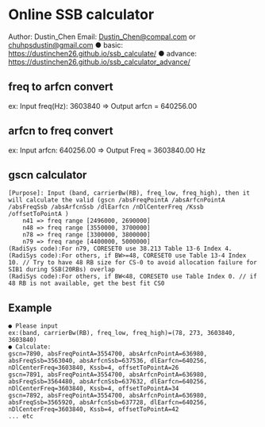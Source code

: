 # Online SSB calculator
Author: Dustin_Chen Email: Dustin_Chen@compal.com or chuhpsdustin@gmail.com
● basic: https://dustinchen26.github.io/ssb_calculate/
● advance: https://dustinchen26.github.io/ssb_calculator_advance/

## freq to arfcn convert
ex:
Input freq(Hz): 3603840 => Output arfcn = 640256.00

## arfcn to freq convert
ex:
Input arfcn: 640256.00 => Output Freq = 3603840.00 Hz

## gscn calculator
```
[Purpose]: Input (band, carrierBw(RB), freq_low, freq_high), then it will calculate the valid (gscn /absFreqPointA /absArfcnPointA /absFreqSsb /absArfcnSsb /dlEarfcn /nDlCenterFreq /Kssb /offsetToPointA )
	n41 => freq range [2496000, 2690000]
	n48 => freq range [3550000, 3700000]
	n78 => freq range [3300000, 3800000]
	n79 => freq range [4400000, 5000000]
(RadiSys code):For n79, CORESET0 use 38.213 Table 13-6 Index 4.
(RadiSys code):For others, if BW>=48, CORESET0 use Table 13-4 Index 10. // Try to have 48 RB size for CS-0 to avoid allocation failure for SIB1 during SSB(20RBs) overlap
(RadiSys code):For others, if BW<48, CORESET0 use Table Index 0. // if 48 RB is not available, get the best fit CS0
```
## Example
```
● Please input
ex:(band, carrierBw(RB), freq_low, freq_high)=(78, 273, 3603840, 3603840)
● Calculate:
gscn=7890, absFreqPointA=3554700, absArfcnPointA=636980, absFreqSsb=3563040, absArfcnSsb=637536, dlEarfcn=640256, nDlCenterFreq=3603840, Kssb=4, offsetToPointA=26
gscn=7891, absFreqPointA=3554700, absArfcnPointA=636980, absFreqSsb=3564480, absArfcnSsb=637632, dlEarfcn=640256, nDlCenterFreq=3603840, Kssb=4, offsetToPointA=34
gscn=7892, absFreqPointA=3554700, absArfcnPointA=636980, absFreqSsb=3565920, absArfcnSsb=637728, dlEarfcn=640256, nDlCenterFreq=3603840, Kssb=4, offsetToPointA=42
... etc

```
